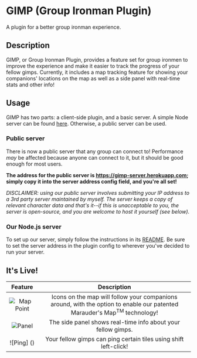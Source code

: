 # GIMP (Group Ironman Plugin)

A plugin for a better group ironman experience.

## Description

GIMP, or Group Ironman Plugin, provides a feature set for group ironmen to improve the experience
and make it easier to track the progress of your fellow gimps. Currently, it includes a map tracking
feature for showing your companions' locations on the map as well as a side panel with real-time stats
and other info!

## Usage

GIMP has two parts: a client-side plugin, and a basic server. A simple Node server can be found
[here](https://github.com/davidvorona/gimp-server). Otherwise, a public server can be used.

### Public server

There is now a public server that any group can connect to! Performance *may* be affected
because anyone can connect to it, but it should be good enough for most users.

**The address for the public server is https://gimp-server.herokuapp.com; simply copy it into the server address config
field, and you're all set!**

*DISCLAIMER: using our public server involves submitting your IP address to a 3rd party server maintained by myself.
The server keeps a copy of relevant character data and that's it--if this is unacceptable to you, the server is open-source,
and you are welcome to host it yourself (see below).*

### Our Node.js server

To set up our server, simply follow the instructions in its [README](https://github.com/davidvorona/gimp-server).
Be sure to set the server address in the plugin config to wherever you've decided to run your server.

## It's Live!

| Feature | Description |
| :-------------: | :-------------: |
| ![Map Point](https://i.imgur.com/vaD8z90.png)  | Icons on the map will follow your companions around, with the option to enable our patented Marauder's Map<sup>TM</sup> technology!  |
| ![Panel](https://i.imgur.com/wp1WrOm.png)  | The side panel shows real-time info about your fellow gimps.  |
| ![Ping] ()  | Your fellow gimps can ping certain tiles  using shift left-click! |
